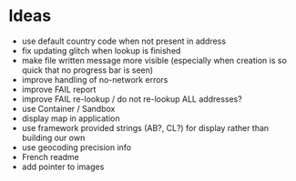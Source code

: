 # Ideas

* use default country code when not present in address
* fix updating glitch when lookup is finished
* make file written message more visible (especially when creation is so quick that no progress bar is seen)
* improve handling of no-network errors
* improve FAIL report
* improve FAIL re-lookup / do not re-lookup ALL addresses?
* use Container / Sandbox
* display map in application
* use framework provided strings (AB?, CL?) for display rather than building our own
* use geocoding precision info
* French readme
* add pointer to images
